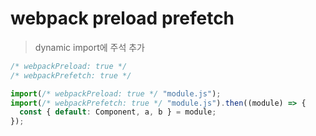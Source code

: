 # webpack preload prefetch

> dynamic import에 주석 추가

```js
/* webpackPreload: true */
/* webpackPrefetch: true */
```

```js
import(/* webpackPreload: true */ "module.js");
import(/* webpackPrefetch: true */ "module.js").then((module) => {
  const { default: Component, a, b } = module;
});
```
